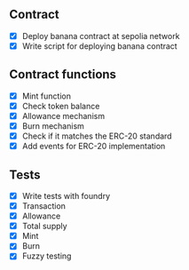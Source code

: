 ## Contract

- [x] Deploy banana contract at sepolia network
- [x] Write script for deploying banana contract

## Contract functions

- [x] Mint function
- [x] Check token balance
- [x] Allowance mechanism
- [x] Burn mechanism
- [x] Check if it matches the ERC-20 standard
- [x] Add events for ERC-20 implementation

## Tests

- [x] Write tests with foundry
- [x] Transaction
- [x] Allowance
- [x] Total supply
- [x] Mint
- [x] Burn
- [x] Fuzzy testing
